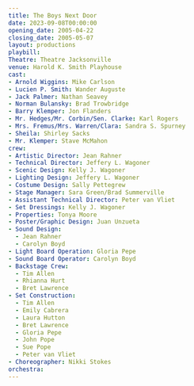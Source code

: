 ```yaml
---
title: The Boys Next Door
date: 2023-09-08T00:00:00
opening_date: 2005-04-22
closing_date: 2005-05-07
layout: productions
playbill:
Theatre: Theatre Jacksonville
venue: Harold K. Smith Playhouse
cast:
- Arnold Wiggins: Mike Carlson
- Lucien P. Smith: Wander Auguste
- Jack Palmer: Nathan Seavey
- Norman Bulansky: Brad Trowbridge
- Barry Klemper: Jon Flanders
- Mr. Hedges/Mr. Corbin/Sen. Clarke: Karl Rogers
- Mrs. Fremus/Mrs. Warren/Clara: Sandra S. Spurney
- Sheila: Shirley Sacks
- Mr. Klemper: Stave McMahon
crew:
- Artistic Director: Jean Rahner
- Technical Director: Jeffery L. Wagoner
- Scenic Design: Kelly J. Wagoner
- Lighting Design: Jeffery L. Wagoner
- Costume Design: Sally Pettegrew
- Stage Manager: Sara Green/Brad Summerville
- Assistant Technical Director: Peter van Vliet
- Set Dressings: Kelly J. Wagoner
- Properties: Tonya Moore
- Poster/Graphic Design: Juan Unzueta
- Sound Design:
  - Jean Rahner
  - Carolyn Boyd
- Light Board Operation: Gloria Pepe
- Sound Board Operator: Carolyn Boyd
- Backstage Crew:
  - Tim Allen
  - Rhianna Hurt
  - Bret Lawrence
- Set Construction:
  - Tim Allen
  - Emily Cabrera
  - Laura Hutton
  - Bret Lawrence
  - Gloria Pepe
  - John Pope
  - Sue Pope
  - Peter van Vliet
- Choreographer: Nikki Stokes
orchestra:
---
```

